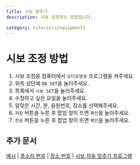 ```yaml
---
title: 시보 맞추기
description: 시보 설정하는 방법입니다.

category: tutorials/equipment1
---
```


# 시보 조정 방법
1. 시보 조정용 컴퓨터에서 `오디오방송` 프로그램을 켜주세요.
2. 위측 상단에 `DB SET`을 눌러주세요.
3. 목록에서 `시보 SET`을 눌러주세요.
4. 수정하고 싶은 요일을 눌러주세요.
5. 알맞은 시간, 분, 음원번호, 장소를 선택해주세요.
6. `저장` 버튼을 누른 후 팝업 창이 뜨면 `확인`을 눌러주세요.
7. `전송` 버튼을 누른 후 팝업 창이 뜨면 `확인`을 눌러주세요.
## 추가 문서
[예시](/equipment1/timeset/example) | [종소리 번호](/equipment1/timeset/number) | [장소 번호](/equipment1/timeset/place) | [시보 자동 맞추기 프로그램](/equipment1/timeset/time)

